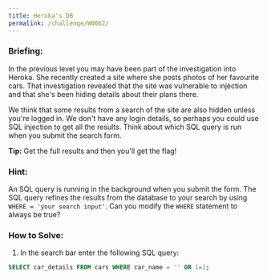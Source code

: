 ```yaml
---
title: Heroka's DB
permalink: /challenge/W0062/
---
```


### Briefing: 
In the previous level you may have been part of the investigation into Heroka. She recently created a site where she posts photos of her favourite cars. That investigation revealed that the site was vulnerable to injection and that she's been hiding details about their plans there.

We think that some results from a search of the site are also hidden unless you're logged in. We don't have any login details, so perhaps you could use SQL injection to get all the results. Think about which SQL query is run when you submit the search form.

**Tip:** Get the full results and then you'll get the flag!

### Hint:
An SQL query is running in the background when you submit the form. The SQL query refines the results from the database to your search by using `WHERE = 'your search input'`. Can you modify the `WHERE` statement to always be true?

### How to Solve: 
1. In the search bar enter the following SQL query:
```sql
SELECT car_details FROM cars WHERE car_name = '' OR 1=1;
```